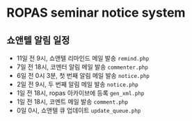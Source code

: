 # ROPAS seminar notice system

## 쇼앤텔 알림 일정

* 11일 전 9시, 쇼앤텔 리마인드 메일 발송 `remind.php`
* 7일 전 18시, 코멘터 알림 메일 발송 `commenter.php`
* 6일 전 0시 3분, 첫 번째 알림 메일 발송 `notice.php`
* 2일 전 9시, 두 번째 알림 메일 발송 `notice.php`
* 1일 전 18시, ropas 아카이브에 등록 `gen_xml.php`
* 1일 전 18시, 코멘트 메일 발송 `comment.php`
* 0일 0시, 쇼앤텔 큐 업데이트 `update_queue.php`
